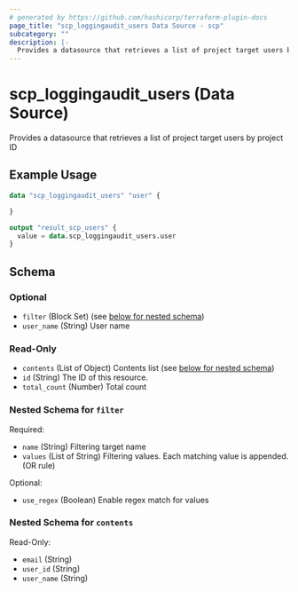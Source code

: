 ```yaml
---
# generated by https://github.com/hashicorp/terraform-plugin-docs
page_title: "scp_loggingaudit_users Data Source - scp"
subcategory: ""
description: |-
  Provides a datasource that retrieves a list of project target users by project ID
---
```


# scp_loggingaudit_users (Data Source)

Provides a datasource that retrieves a list of project target users by project ID

## Example Usage

```terraform
data "scp_loggingaudit_users" "user" {

}

output "result_scp_users" {
  value = data.scp_loggingaudit_users.user
}
```

<!-- schema generated by tfplugindocs -->
## Schema

### Optional

- `filter` (Block Set) (see [below for nested schema](#nestedblock--filter))
- `user_name` (String) User name

### Read-Only

- `contents` (List of Object) Contents list (see [below for nested schema](#nestedatt--contents))
- `id` (String) The ID of this resource.
- `total_count` (Number) Total count

<a id="nestedblock--filter"></a>
### Nested Schema for `filter`

Required:

- `name` (String) Filtering target name
- `values` (List of String) Filtering values. Each matching value is appended. (OR rule)

Optional:

- `use_regex` (Boolean) Enable regex match for values


<a id="nestedatt--contents"></a>
### Nested Schema for `contents`

Read-Only:

- `email` (String)
- `user_id` (String)
- `user_name` (String)


